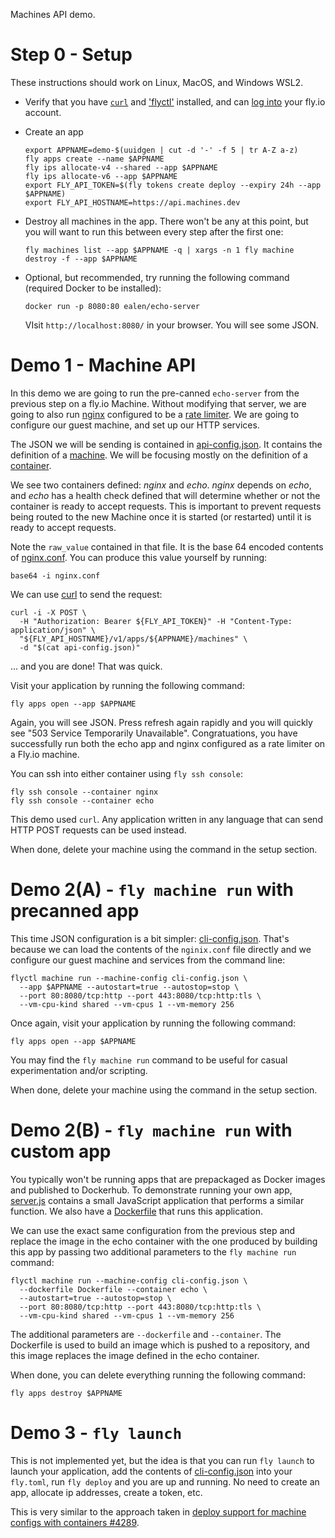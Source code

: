 Machines API demo.

# Step 0 - Setup

These instructions should work on Linux, MacOS, and Windows WSL2.

* Verify that you have [`curl`](https://curl.se/docs/install.html) and ['flyctl'](https://fly.io/docs/flyctl/install/) installed, and can [log into](https://fly.io/docs/flyctl/auth-login/) your fly.io account.

* Create an app

    ```
    export APPNAME=demo-$(uuidgen | cut -d '-' -f 5 | tr A-Z a-z)
    fly apps create --name $APPNAME
    fly ips allocate-v4 --shared --app $APPNAME
    fly ips allocate-v6 --app $APPNAME
    export FLY_API_TOKEN=$(fly tokens create deploy --expiry 24h --app $APPNAME)
    export FLY_API_HOSTNAME=https://api.machines.dev
    ```

* Destroy all machines in the app.  There won't be any at this point, but you will want to run this between every step after the first one:

  ```
  fly machines list --app $APPNAME -q | xargs -n 1 fly machine destroy -f --app $APPNAME
  ```

* Optional, but recommended, try running the following command (required Docker to be installed):

    ```
    docker run -p 8080:80 ealen/echo-server
    ```

    VIsit `http://localhost:8080/` in your browser.  You will see some JSON.

# Demo 1 - Machine API

In this demo we are going to run the pre-canned `echo-server` from the previous step on a fly.io Machine.  Without modifying that server, we are going to also run [nginx](https://nginx.org/) configured to be a [rate limiter](https://blog.nginx.org/blog/rate-limiting-nginx).  We are going to configure our guest machine, and set up our HTTP services.

The JSON we will be sending is contained in [api-config.json](./api-config.json). It contains the definition of a [machine](https://machines-api-spec.fly.dev/#model/machine).
We will be focusing mostly on the definition of a [container](https://machines-api-spec.fly.dev/#model/flycontainerconfig).

We see two containers defined: _nginx_ and _echo_. _nginx_ depends on _echo_, and _echo_ has a health check defined that will determine whether or not the container is ready to
accept requests. This is important to prevent requests being routed to the new Machine once it is started (or restarted) until it is ready to accept requests.

Note the `raw_value` contained in that file. It is the base 64 encoded contents of [nginx.conf](./nginx.conf).  You can produce this value yourself by running:

```
base64 -i nginx.conf
```

We can use [curl](https://curl.se/) to send the request:

```
curl -i -X POST \
  -H "Authorization: Bearer ${FLY_API_TOKEN}" -H "Content-Type: application/json" \
  "${FLY_API_HOSTNAME}/v1/apps/${APPNAME}/machines" \
  -d "$(cat api-config.json)"
```

... and you are done!  That was quick.

Visit your application by running the following command:

```
fly apps open --app $APPNAME
```

Again, you will see JSON. Press refresh again rapidly and you will quickly see "503 Service Temporarily Unavailable". Congratuations, you have successfully run both the echo app and nginx configured as a rate limiter on a Fly.io machine.

You can ssh into either container using `fly ssh console`:

```
fly ssh console --container nginx
fly ssh console --container echo
```

This demo used `curl`. Any application written in any language that can send HTTP POST requests can be used instead.

When done, delete your machine using the command in the setup section.

# Demo 2(A) - `fly machine run` with precanned app

This time JSON configuration is a bit simpler: [cli-config.json](./cli-config.json). That's because we can load the contents of the `nginix.conf` file directly and we configure our guest machine and services from the command line:

```
flyctl machine run --machine-config cli-config.json \
  --app $APPNAME --autostart=true --autostop=stop \
  --port 80:8080/tcp:http --port 443:8080/tcp:http:tls \
  --vm-cpu-kind shared --vm-cpus 1 --vm-memory 256
```

Once again, visit your application by running the following command:

```
fly apps open --app $APPNAME
```

You may find the `fly machine run` command to be useful for casual experimentation and/or scripting.

When done, delete your machine using the command in the setup section.

# Demo 2(B) - `fly machine run` with custom app

You typically won't be running apps that are prepackaged as Docker images and published to Dockerhub.  To demonstrate running your own app, [server.js](./server.js) contains a small JavaScript application that performs a similar function. We also have a [Dockerfile](./Dockerfile) that runs this application.

We can use the exact same configuration from the previous step and replace the image in the echo container with the one produced by building this app by passing two additional parameters to the `fly machine run` command:

```
flyctl machine run --machine-config cli-config.json \
  --dockerfile Dockerfile --container echo \
  --autostart=true --autostop=stop \
  --port 80:8080/tcp:http --port 443:8080/tcp:http:tls \
  --vm-cpu-kind shared --vm-cpus 1 --vm-memory 256
```

The additional parameters are `--dockerfile` and `--container`. The Dockerfile is used to build an image which is pushed to a repository, and this image replaces the image defined in the echo container.

When done, you can delete everything running the following command:

```
fly apps destroy $APPNAME
```

# Demo 3 - `fly launch`

This is not implemented yet, but the idea is that you can run
`fly launch` to launch your application, add the contents of [cli-config.json](./cli-config.json) into your `fly.toml`, run `fly deploy` and you are up and running.  No need to create an app, allocate ip addresses, create a token, etc.

This is very similar to the approach taken in [deploy support for machine configs with containers #4289](https://github.com/superfly/flyctl/pull/4289).